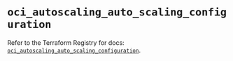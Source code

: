 # `oci_autoscaling_auto_scaling_configuration`

Refer to the Terraform Registry for docs: [`oci_autoscaling_auto_scaling_configuration`](https://registry.terraform.io/providers/oracle/oci/7.19.0/docs/resources/autoscaling_auto_scaling_configuration).
